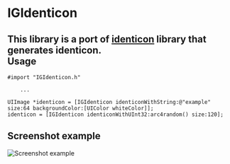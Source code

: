 IGIdenticon
===========
This library is a port of [identicon](https://github.com/donpark/identicon) library that generates identicon.  
Usage
-----
    #import "IGIdenticon.h"
    
        ...
            
    UIImage *identicon = [IGIdenticon identiconWithString:@"example" size:64 backgroundColor:[UIColor whiteColor]];
    identicon = [IGIdenticon identiconWithUInt32:arc4random() size:120];
Screenshot example
-----
![Screenshot example](https://raw.github.com/Seaburg/IGIdenticon/master/Screenshot/screenshot.jpg)
